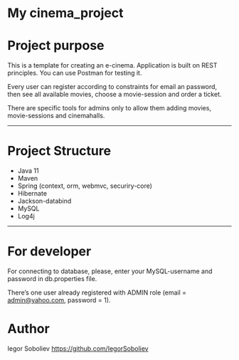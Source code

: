 # My cinema_project



# <a name="purpose"></a>Project purpose
This is a template for creating an e-cinema. Application is built on REST principles. You can use 
Postman for testing it.

Every user can register according to constraints for email an password, then see all available 
movies, choose a movie-session and order a ticket. 

There are specific tools for admins only to allow them adding movies, movie-sessions and 
cinemahalls.
<hr>

# <a name="structure"></a>Project Structure
* Java 11
* Maven 
* Spring (context, orm, webmvc, securiry-core)
* Hibernate
* Jackson-databind
* MySQL
* Log4j
<hr>

# <a name="developer-start"></a>For developer

For connecting to database, please, enter your MySQL-username and password in db.properties file.

There’s one user already registered with ADMIN role (email = admin@yahoo.com, password = 1).

# <a name="author"></a>Author

Iegor Soboliev https://github.com/IegorSoboliev 



